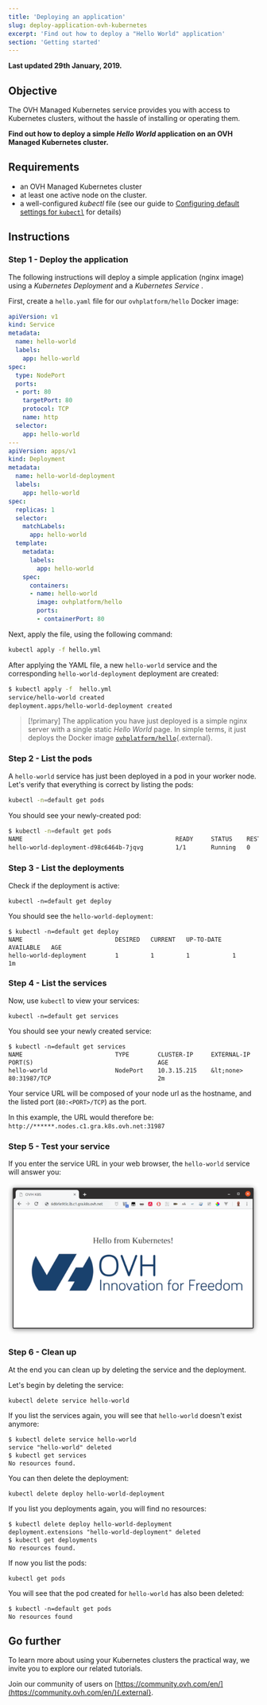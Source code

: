 ```yaml
---
title: 'Deploying an application'
slug: deploy-application-ovh-kubernetes
excerpt: 'Find out how to deploy a "Hello World" application'
section: 'Getting started'
---
```


**Last updated 29th January, 2019.**


## Objective

The OVH Managed Kubernetes service provides you with access to Kubernetes clusters, without the hassle of installing or operating them. 

**Find out how to deploy a simple *Hello World* application on an OVH Managed Kubernetes cluster.**


## Requirements

- an OVH Managed Kubernetes cluster
- at least one active node on the cluster.
- a well-configured  *kubectl* file (see our guide to [Configuring default settings for `kubectl`](../configuring_default_settings_for_kubectl/configuring_default_settings_for_kubectl) for details) 


## Instructions


### Step 1 - Deploy the application

The following instructions will deploy a simple application (nginx image) using a *Kubernetes Deployment* and a *Kubernetes Service* .

First, create a `hello.yaml` file for our `ovhplatform/hello` Docker image:

```yaml
apiVersion: v1
kind: Service
metadata:
  name: hello-world
  labels:
    app: hello-world
spec:
  type: NodePort
  ports:
  - port: 80
    targetPort: 80
    protocol: TCP
    name: http
  selector:
    app: hello-world
---
apiVersion: apps/v1
kind: Deployment
metadata:
  name: hello-world-deployment
  labels:
    app: hello-world
spec:
  replicas: 1
  selector:
    matchLabels:
      app: hello-world
  template:
    metadata:
      labels:
        app: hello-world
    spec:
      containers:
      - name: hello-world
        image: ovhplatform/hello
        ports:
        - containerPort: 80
```

Next, apply the file, using the following command:

```bash
kubectl apply -f hello.yml
```

After applying the YAML file, a new `hello-world` service and the corresponding `hello-world-deployment` deployment are created:

```bash
$ kubectl apply -f  hello.yml
service/hello-world created
deployment.apps/hello-world-deployment created
```
> [!primary]
> The application you have just deployed is a simple nginx server with a single static *Hello World* page. 
> In simple terms, it just deploys the Docker image [`ovhplatform/hello`](https://hub.docker.com/r/ovhplatform/hello/){.external}.


### Step 2 - List the pods

A `hello-world` service has just been deployed in a pod in your worker node. Let's verify that everything is correct by listing the pods:

```bash
kubectl -n=default get pods
```

You should see your newly-created pod:

```bash
$ kubectl -n=default get pods
NAME                                           READY     STATUS    RESTARTS   AGE
hello-world-deployment-d98c6464b-7jqvg         1/1       Running   0          47s
```


### Step 3 - List the deployments

Check if the deployment is active:

```
kubectl -n=default get deploy
```

You should see the `hello-world-deployment`:

```
$ kubectl -n=default get deploy
NAME                          DESIRED   CURRENT   UP-TO-DATE   AVAILABLE   AGE
hello-world-deployment        1         1         1            1           1m
```

### Step 4 - List the services

Now, use `kubectl` to view your services:

```
kubectl -n=default get services
```

You should see your newly created service:

```
$ kubectl -n=default get services
NAME                          TYPE        CLUSTER-IP     EXTERNAL-IP   PORT(S)                                   AGE
hello-world                   NodePort    10.3.15.215    &lt;none>        80:31987/TCP                              2m
```

Your service URL will be composed of your node url as the hostname, and the listed port (`80:<PORT>/TCP`) as the port. 

In this example, the URL would therefore be: `http://******.nodes.c1.gra.k8s.ovh.net:31987`


### Step 5 - Test your service

If you enter the service URL in your web browser, the `hello-world` service will answer you:

![Testing your service](images/deploying_an_application-01.png)


### Step 6 - Clean up

At the end you can clean up by deleting the service and the deployment.

Let's begin by deleting the service:

```
kubectl delete service hello-world
```

If you list the services again, you will see that `hello-world` doesn't exist anymore:

```
$ kubectl delete service hello-world
service "hello-world" deleted
$ kubectl get services
No resources found.
```

You can then delete the deployment:

```
kubectl delete deploy hello-world-deployment
```

If you list you deployments again, you will find no resources:

```
$ kubectl delete deploy hello-world-deployment
deployment.extensions "hello-world-deployment" deleted
$ kubectl get deployments
No resources found.
```


If now you list the pods:

```
kubectl get pods
```

You will see that the pod created for `hello-world` has also been deleted:

```
$ kubectl -n=default get pods
No resources found
```



## Go further

To learn more about using your Kubernetes clusters the practical way, we invite you to explore our related tutorials.

Join our community of users on [https://community.ovh.com/en/](https://community.ovh.com/en/){.external}.